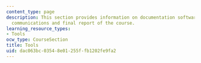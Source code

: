 ```yaml
---
content_type: page
description: This section provides information on documentation software for the short
  communications and final report of the course.
learning_resource_types:
- Tools
ocw_type: CourseSection
title: Tools
uid: dac063bc-0354-8e01-255f-fb1202fe9fa2
---
```

